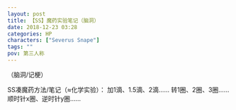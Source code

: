 ```yaml
---
layout: post
title: 【SS】魔药实验笔记（脑洞）
date: 2018-12-23 03:28
categories: HP
characters: ["Severus Snape"]
tags: ""
pov: 第三人称
---
```


（脑洞/记梗）

SS凑魔药方法/笔记（≈化学实验）：
加1滴、1.5滴、2滴……
转1圈、2圈、3圈……
顺时针x圈、逆时针y圈……
